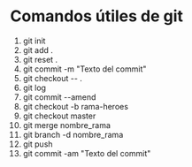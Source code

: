 # Comandos útiles de git

1. git init
2. git add .
3. git reset .
4. git commit -m "Texto del commit"
5. git checkout -- .
6. git log
7. git commit --amend
8. git checkout -b rama-heroes
9. git checkout master
10. git merge nombre_rama 
11. git branch -d nombre_rama
12. git push
13. git commit -am "Texto del commit"